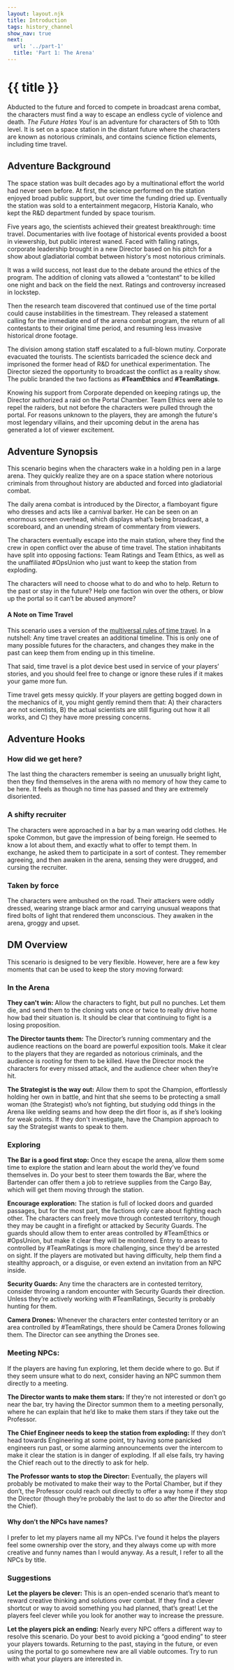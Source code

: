 ```yaml
---
layout: layout.njk
title: Introduction
tags: history_channel
show_nav: true
next:
  url: '../part-1'
  title: 'Part 1: The Arena'
---
```


# {{ title }}

Abducted to the future and forced to compete in broadcast arena combat, the characters must find a way to escape an endless cycle of violence and death. _The Future Hates You!_ is an adventure for characters of 5th to 10th level. It is set on a space station in the distant future where the characters are known as notorious criminals, and contains science fiction elements, including time travel.

## Adventure Background

The space station was built decades ago by a multinational effort the world had never seen before. At first, the science performed on the station enjoyed broad public support, but over time the funding dried up. Eventually the station was sold to a entertainment megacorp, Historia Kanalo, who kept the R&D department funded by space tourism.

Five years ago, the scientists achieved their greatest breakthrough: time travel. Documentaries with live footage of historical events provided a boost in viewership, but public interest waned. Faced with falling ratings, corporate leadership brought in a new Director based on his pitch for a show about gladiatorial combat between history's most notorious criminals.

It was a wild success, not least due to the debate around the ethics of the program. The addition of cloning vats allowed a “contestant” to be killed one night and back on the field the next. Ratings and controversy increased in lockstep.

Then the research team discovered that continued use of the time portal could cause instabilities in the timestream. They released a statement calling for the immediate end of the arena combat program, the return of all contestants to their original time period, and resuming less invasive historical drone footage.

The division among station staff escalated to a full-blown mutiny. Corporate evacuated the tourists. The scientists barricaded the science deck and imprisoned the former head of R&D for unethical experimentation. The Director siezed the opportunity to broadcast the conflict as a reality show. The public branded the two factions as **#TeamEthics** and **#TeamRatings**.

Knowing his support from Corporate depended on keeping ratings up, the Director authorized a raid on the Portal Chamber. Team Ethics were able to repel the raiders, but not before the characters were pulled through the portal. For reasons unknown to the players, they are amongh the future's most legendary villains, and their upcoming debut in the arena has generated a lot of viewer excitement.

## Adventure Synopsis

This scenario begins when the characters wake in a holding pen in a large arena. They quickly realize they are on a space station where notorious criminals from throughout history are abducted and forced into gladiatorial combat.

The daily arena combat is introduced by the Director, a flamboyant figure who dresses and acts like a carnival barker. He can be seen on an enormous screen overhead, which displays what’s being broadcast, a scoreboard, and an unending stream of commentary from viewers.

The characters eventually escape into the main station, where they find the crew in open conflict over the abuse of time travel. The station inhabitants have split into opposing factions: Team Ratings and Team Ethics, as well as the unaffiliated #OpsUnion who just want to keep the station from exploding.

The characters will need to choose what to do and who to help. Return to the past or stay in the future? Help one faction win over the others, or blow up the portal so it can’t be abused anymore?

<aside class="text--rules-sidebar">

#### A Note on Time Travel

This scenario uses a version of the [multiversal rules of time travel](https://www.bleedingcool.com/2013/09/04/the-new-marvel-rules-of-time-travel-courtesy-of-battle-of-the-atom-spoilers/). In a nutshell: Any time travel creates an additional timeline. This is only one of many possible futures for the characters, and changes they make in the past can keep them from ending up in this timeline.

That said, time travel is a plot device best used in service of your players’ stories, and you should feel free to change or ignore these rules if it makes your game more fun.

Time travel gets messy quickly. If your players are getting bogged down in the mechanics of it, you might gently remind them that: A) their characters are not scientists, B) the actual scientists are still figuring out how it all works, and C) they have more pressing concerns.

</aside>

## Adventure Hooks

### How did we get here?

The last thing the characters remember is seeing an unusually bright light, then they find themselves in the arena with no memory of how they came to be here. It feels as though no time has passed and they are extremely disoriented.

### A shifty recruiter

The characters were approached in a bar by a man wearing odd clothes. He spoke Common, but gave the impression of being foreign. He seemed to know a lot about them, and exactly what to offer to tempt them. In exchange, he asked them to participate in a sort of contest. They remember agreeing, and then awaken in the arena, sensing they were drugged, and cursing the recruiter.

### Taken by force

The characters were ambushed on the road. Their attackers were oddly dressed, wearing strange black armor and carrying unusual weapons that fired bolts of light that rendered them unconscious. They awaken in the arena, groggy and upset.

## DM Overview

This scenario is designed to be very flexible. However, here are a few key moments that can be used to keep the story moving forward:

### In the Arena

**They can't win:** Allow the characters to fight, but pull no punches. Let them die, and send them to the cloning vats once or twice to really drive home how bad their situation is. It should be clear that continuing to fight is a losing proposition.

**The Director taunts them:** The Director’s running commentary and the audience reactions on the board are powerful exposition tools. Make it clear to the players that they are regarded as notorious criminals, and the audience is rooting for them to be killed. Have the Director mock the characters for every missed attack, and the audience cheer when they’re hit.

**The Strategist is the way out:** Allow them to spot the Champion, effortlessly holding her own in battle, and hint that she seems to be protecting a small woman (the Strategist) who’s not fighting, but studying odd things in the Arena like welding seams and how deep the dirt floor is, as if she’s looking for weak points. If they don't investigate, have the Champion approach to say the Strategist wants to speak to them.

### Exploring

**The Bar is a good first stop:** Once they escape the arena, allow them some time to explore the station and learn about the world they’ve found themselves in. Do your best to steer them towards the Bar, where the Bartender can offer them a job to retrieve supplies from the Cargo Bay, which will get them moving through the station.

**Encourage exploration:** The station is full of locked doors and guarded passages, but for the most part, the factions only care about fighting each other. The characters can freely move through contested territory, though they may be caught in a firefight or attacked by Security Guards. The guards should allow them to enter areas controlled by #TeamEthics or #OpsUnion, but make it clear they will be monitored. Entry to areas to controlled by #TeamRatings is more challenging, since they'd be arrested on sight. If the players are motivated but having difficulty, help them find a stealthy approach, or a disguise, or even extend an invitation from an NPC inside.

**Security Guards:** Any time the characters are in contested territory, consider throwing a random encounter with Security Guards their direction. Unless they’re actively working with #TeamRatings, Security is probably hunting for them.

**Camera Drones:** Whenever the characters enter contested territory or an area controlled by #TeamRatings, there should be Camera Drones following them. The Director can see anything the Drones see.

### Meeting NPCs:

If the players are having fun exploring, let them decide where to go. But if they seem unsure what to do next, consider having an NPC summon them directly to a meeting.

**The Director wants to make them stars:** If they’re not interested or don’t go near the bar, try having the Director summon them to a meeting personally, where he can explain that he’d like to make them stars if they take out the Professor.

**The Chief Engineer needs to keep the station from exploding:** If they don’t head towards Engineering at some point, try having some panicked engineers run past, or some alarming announcements over the intercom to make it clear the station is in danger of exploding. If all else fails, try having the Chief reach out to the directly to ask for help.

**The Professor wants to stop the Director:** Eventually, the players will probably be motivated to make their way to the Portal Chamber, but if they don’t, the Professor could reach out directly to offer a way home if they stop the Director (though they’re probably the last to do so after the Director and the Chief).

<aside class="text--rules-sidebar">

#### Why don’t the NPCs have names?

I prefer to let my players name all my NPCs. I’ve found it helps the players feel some ownership over the story, and they always come up with more creative and funny names than I would anyway. As a result, I refer to all the NPCs by title.

</aside>

### Suggestions

**Let the players be clever:** This is an open-ended scenario that’s meant to reward creative thinking and solutions over combat. If they find a clever shortcut or way to avoid something you had planned, that’s great! Let the players feel clever while you look for another way to increase the pressure.

**Let the players pick an ending:** Nearly every NPC offers a different way to resolve this scenario. Do your best to avoid picking a “good ending” to steer your players towards. Returning to the past, staying in the future, or even using the portal to go somewhere new are all viable outcomes. Try to run with what your players are interested in.
